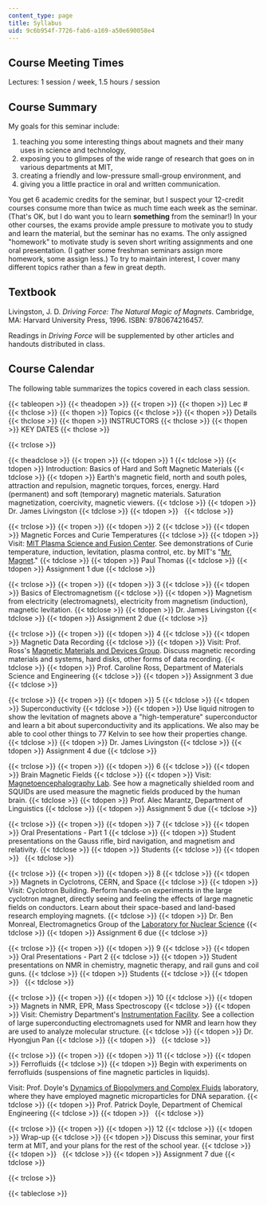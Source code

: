```yaml
---
content_type: page
title: Syllabus
uid: 9c6b954f-7726-fab6-a169-a50e690058e4
---
```


Course Meeting Times
--------------------

Lectures: 1 session / week, 1.5 hours / session

Course Summary
--------------

My goals for this seminar include:

1.  teaching you some interesting things about magnets and their many uses in science and technology,
2.  exposing you to glimpses of the wide range of research that goes on in various departments at MIT,
3.  creating a friendly and low-pressure small-group environment, and
4.  giving you a little practice in oral and written communication.

You get 6 academic credits for the seminar, but I suspect your 12-credit courses consume more than twice as much time each week as the seminar. (That's OK, but I do want you to learn **something** from the seminar!) In your other courses, the exams provide ample pressure to motivate you to study and learn the material, but the seminar has no exams. The only assigned "homework" to motivate study is seven short writing assignments and one oral presentation. (I gather some freshman seminars assign more homework, some assign less.) To try to maintain interest, I cover many different topics rather than a few in great depth.

Textbook
--------

Livingston, J. D. _Driving Force: The Natural Magic of Magnets_. Cambridge, MA: Harvard University Press, 1996. ISBN: 9780674216457.

Readings in _Driving Force_ will be supplemented by other articles and handouts distributed in class.

Course Calendar
---------------

The following table summarizes the topics covered in each class session.

{{< tableopen >}}
{{< theadopen >}}
{{< tropen >}}
{{< thopen >}}
Lec #
{{< thclose >}}
{{< thopen >}}
Topics
{{< thclose >}}
{{< thopen >}}
Details
{{< thclose >}}
{{< thopen >}}
INSTRUCTORS
{{< thclose >}}
{{< thopen >}}
KEY DATES
{{< thclose >}}

{{< trclose >}}

{{< theadclose >}}
{{< tropen >}}
{{< tdopen >}}
1
{{< tdclose >}}
{{< tdopen >}}
Introduction: Basics of Hard and Soft Magnetic Materials
{{< tdclose >}}
{{< tdopen >}}
Earth's magnetic field, north and south poles, attraction and repulsion, magnetic torques, forces, energy. Hard (permanent) and soft (temporary) magnetic materials. Saturation magnetization, coercivity, magnetic viewers.
{{< tdclose >}}
{{< tdopen >}}
Dr. James Livingston
{{< tdclose >}}
{{< tdopen >}}
 
{{< tdclose >}}

{{< trclose >}}
{{< tropen >}}
{{< tdopen >}}
2
{{< tdclose >}}
{{< tdopen >}}
Magnetic Forces and Curie Temperatures
{{< tdclose >}}
{{< tdopen >}}
Visit: [MIT Plasma Science and Fusion Center](http://www.psfc.mit.edu/). See demonstrations of Curie temperature, induction, levitation, plasma control, etc. by MIT's "[Mr. Magnet](http://museum.mit.edu/nom150/entries/1248)."
{{< tdclose >}}
{{< tdopen >}}
Paul Thomas
{{< tdclose >}}
{{< tdopen >}}
Assignment 1 due
{{< tdclose >}}

{{< trclose >}}
{{< tropen >}}
{{< tdopen >}}
3
{{< tdclose >}}
{{< tdopen >}}
Basics of Electromagnetism
{{< tdclose >}}
{{< tdopen >}}
Magnetism from electricity (electromagnets), electricity from magnetism (induction), magnetic levitation.
{{< tdclose >}}
{{< tdopen >}}
Dr. James Livingston
{{< tdclose >}}
{{< tdopen >}}
Assignment 2 due
{{< tdclose >}}

{{< trclose >}}
{{< tropen >}}
{{< tdopen >}}
4
{{< tdclose >}}
{{< tdopen >}}
Magnetic Data Recording
{{< tdclose >}}
{{< tdopen >}}
Visit: Prof. Ross's [Magnetic Materials and Devices Group](http://caross.mit.edu/). Discuss magnetic recording materials and systems, hard disks, other forms of data recording.
{{< tdclose >}}
{{< tdopen >}}
Prof. Caroline Ross, Department of Materials Science and Engineering
{{< tdclose >}}
{{< tdopen >}}
Assignment 3 due
{{< tdclose >}}

{{< trclose >}}
{{< tropen >}}
{{< tdopen >}}
5
{{< tdclose >}}
{{< tdopen >}}
Superconductivity
{{< tdclose >}}
{{< tdopen >}}
Use liquid nitrogen to show the levitation of magnets above a "high-temperature" superconductor and learn a bit about superconductivity and its applications. We also may be able to cool other things to 77 Kelvin to see how their properties change.
{{< tdclose >}}
{{< tdopen >}}
Dr. James Livingston
{{< tdclose >}}
{{< tdopen >}}
Assignment 4 due
{{< tdclose >}}

{{< trclose >}}
{{< tropen >}}
{{< tdopen >}}
6
{{< tdclose >}}
{{< tdopen >}}
Brain Magnetic Fields
{{< tdclose >}}
{{< tdopen >}}
Visit: [Magnetoencephalography Lab](http://web.mit.edu/kitmitmeg/whatis.html). See how a magnetically shielded room and SQUIDs are used measure the magnetic fields produced by the human brain.
{{< tdclose >}}
{{< tdopen >}}
Prof. Alec Marantz, Department of Linguistics
{{< tdclose >}}
{{< tdopen >}}
Assignment 5 due
{{< tdclose >}}

{{< trclose >}}
{{< tropen >}}
{{< tdopen >}}
7
{{< tdclose >}}
{{< tdopen >}}
Oral Presentations - Part 1
{{< tdclose >}}
{{< tdopen >}}
Student presentations on the Gauss rifle, bird navigation, and magnetism and relativity.
{{< tdclose >}}
{{< tdopen >}}
Students
{{< tdclose >}}
{{< tdopen >}}
 
{{< tdclose >}}

{{< trclose >}}
{{< tropen >}}
{{< tdopen >}}
8
{{< tdclose >}}
{{< tdopen >}}
Magnets in Cyclotrons, CERN, and Space
{{< tdclose >}}
{{< tdopen >}}
Visit: Cyclotron Building. Perform hands-on experiments in the large cyclotron magnet, directly seeing and feeling the effects of large magnetic fields on conductors. Learn about their space-based and land-based research employing magnets.
{{< tdclose >}}
{{< tdopen >}}
Dr. Ben Monreal, Electromagnetics Group of the [Laboratory for Nuclear Science](http://web.mit.edu/lns/)
{{< tdclose >}}
{{< tdopen >}}
Assignment 6 due
{{< tdclose >}}

{{< trclose >}}
{{< tropen >}}
{{< tdopen >}}
9
{{< tdclose >}}
{{< tdopen >}}
Oral Presentations - Part 2
{{< tdclose >}}
{{< tdopen >}}
Student presentations on NMR in chemistry, magnetic therapy, and rail guns and coil guns.
{{< tdclose >}}
{{< tdopen >}}
Students
{{< tdclose >}}
{{< tdopen >}}
 
{{< tdclose >}}

{{< trclose >}}
{{< tropen >}}
{{< tdopen >}}
10
{{< tdclose >}}
{{< tdopen >}}
Magnets in NMR, EPR, Mass Spectroscopy
{{< tdclose >}}
{{< tdopen >}}
Visit: Chemistry Department's [Instrumentation Facility](https://chemistry.mit.edu/facilities-and-centers/department-of-chemistry-instrumentation-facility-dcif/). See a collection of large superconducting electromagnets used for NMR and learn how they are used to analyze molecular structure.
{{< tdclose >}}
{{< tdopen >}}
Dr. Hyongjun Pan
{{< tdclose >}}
{{< tdopen >}}
 
{{< tdclose >}}

{{< trclose >}}
{{< tropen >}}
{{< tdopen >}}
11
{{< tdclose >}}
{{< tdopen >}}
Ferrofluids
{{< tdclose >}}
{{< tdopen >}}
Begin with experiments on ferrofluids (suspensions of fine magnetic particles in liquids).  
  
Visit: Prof. Doyle's [Dynamics of Biopolymers and Complex Fluids](http://web.mit.edu/doylegroup/) laboratory, where they have employed magnetic microparticles for DNA separation.
{{< tdclose >}}
{{< tdopen >}}
Prof. Patrick Doyle, Department of Chemical Engineering
{{< tdclose >}}
{{< tdopen >}}
 
{{< tdclose >}}

{{< trclose >}}
{{< tropen >}}
{{< tdopen >}}
12
{{< tdclose >}}
{{< tdopen >}}
Wrap-up
{{< tdclose >}}
{{< tdopen >}}
Discuss this seminar, your first term at MIT, and your plans for the rest of the school year.
{{< tdclose >}}
{{< tdopen >}}
 
{{< tdclose >}}
{{< tdopen >}}
Assignment 7 due
{{< tdclose >}}

{{< trclose >}}

{{< tableclose >}}